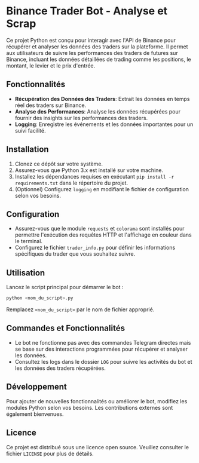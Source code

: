 # Binance Trader Bot - Analyse et Scrap

Ce projet Python est conçu pour interagir avec l'API de Binance pour récupérer et analyser les données des traders sur la plateforme. Il permet aux utilisateurs de suivre les performances des traders de futures sur Binance, incluant les données détaillées de trading comme les positions, le montant, le levier et le prix d'entrée.

## Fonctionnalités

- **Récupération des Données des Traders**: Extrait les données en temps réel des traders sur Binance.
- **Analyse des Performances**: Analyse les données récupérées pour fournir des insights sur les performances des traders.
- **Logging**: Enregistre les événements et les données importantes pour un suivi facilité.

## Installation

1. Clonez ce dépôt sur votre système.
2. Assurez-vous que Python 3.x est installé sur votre machine.
3. Installez les dépendances requises en exécutant `pip install -r requirements.txt` dans le répertoire du projet.
4. (Optionnel) Configurez `logging` en modifiant le fichier de configuration selon vos besoins.

## Configuration

- Assurez-vous que le module `requests` et `colorama` sont installés pour permettre l'exécution des requêtes HTTP et l'affichage en couleur dans le terminal.
- Configurez le fichier `trader_info.py` pour définir les informations spécifiques du trader que vous souhaitez suivre.

## Utilisation

Lancez le script principal pour démarrer le bot :

```sh
python <nom_du_script>.py
```

Remplacez `<nom_du_script>` par le nom de fichier approprié.

## Commandes et Fonctionnalités

- Le bot ne fonctionne pas avec des commandes Telegram directes mais se base sur des interactions programmées pour récupérer et analyser les données.
- Consultez les logs dans le dossier `LOG` pour suivre les activités du bot et les données des traders récupérées.

## Développement

Pour ajouter de nouvelles fonctionnalités ou améliorer le bot, modifiez les modules Python selon vos besoins. Les contributions externes sont également bienvenues.

## Licence

Ce projet est distribué sous une licence open source. Veuillez consulter le fichier `LICENSE` pour plus de détails.
